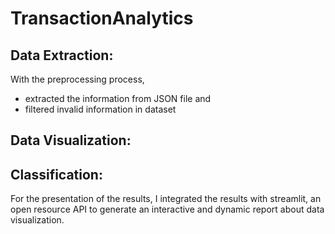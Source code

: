 # TransactionAnalytics

## Data Extraction:
With the preprocessing process,
 
* extracted the information from JSON file and 
* filtered invalid information in dataset

## Data Visualization:

## Classification:

For the presentation of the results, I integrated the results with streamlit, an open resource API to generate an interactive and dynamic report about data visualization.